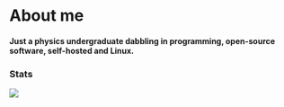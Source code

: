 <h1 align="left">About me</h1>

<h4> Just a physics undergraduate dabbling in programming, open-source software, self-hosted and Linux.</h4>





### Stats
<p><img align="left" src="https://github-readme-stats.vercel.app/api/top-langs/?username=mstcl&hide=glsl,tex,html,vim%20snippet,css&layout=compact&langs_count=10&hide_border=true&&theme=github_light" /></p>
